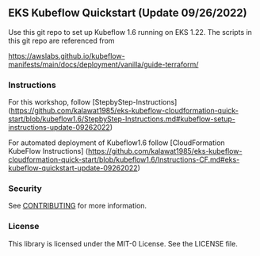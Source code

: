 ## EKS Kubeflow Quickstart (Update 09/26/2022)

Use this git repo to set up Kubeflow 1.6 running on EKS 1.22. The scripts in this git repo are referenced from 

https://awslabs.github.io/kubeflow-manifests/main/docs/deployment/vanilla/guide-terraform/

### Instructions


For this workshop, follow [StepbyStep-Instructions] (https://github.com/kalawat1985/eks-kubeflow-cloudformation-quick-start/blob/kubeflow1.6/StepbyStep-Instructions.md#kubeflow-setup-instructions-update-09262022)

For automated deployment of Kubeflow1.6 follow [CloudFormation KubeFlow Instructions] (https://github.com/kalawat1985/eks-kubeflow-cloudformation-quick-start/blob/kubeflow1.6/Instructions-CF.md#eks-kubeflow-quickstart-update-09262022)


### Security

See [CONTRIBUTING](CONTRIBUTING.md#security-issue-notifications) for more information.

### License

This library is licensed under the MIT-0 License. See the LICENSE file.
